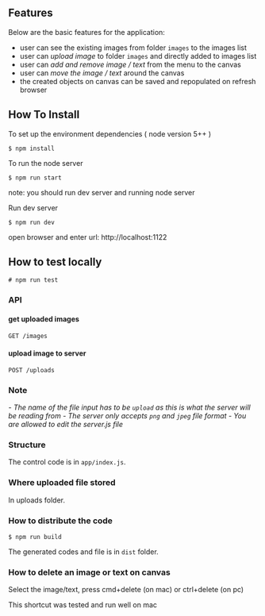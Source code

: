 
## Features

Below are the basic features for the application:

- user can see the existing images from folder `images` to the images list
- user can *upload image* to folder `images` and directly added to images list
- user can *add and remove image / text* from the menu to the canvas
- user can *move the image / text* around the canvas
- the created objects on canvas can be saved and repopulated on refresh browser


## How To Install

To set up the environment dependencies ( node version 5++ )

```
$ npm install
```

To run the node server

```
$ npm run start
```

note: you should run dev server and running node server

Run dev server

```
$ npm run dev
```

open browser and enter url: http://localhost:1122

## How to test locally

```
# npm run test
```

### API

#### get uploaded images

```
GET /images
```

#### upload image to server

```
POST /uploads
```

### Note

_- The name of the file input has to be `upload` as this is what the server will be reading from_
_- The server only accepts `png` and `jpeg` file format_
_- You are allowed to edit the server.js file_

### Structure

The control code is in `app/index.js`.

### Where uploaded file stored

In uploads folder.

### How to distribute the code

```
$ npm run build
```

The generated codes and file is in `dist` folder.


### How to delete an image or text on canvas

Select the image/text, press cmd+delete (on mac) or ctrl+delete (on pc)

This shortcut was tested and run well on mac
